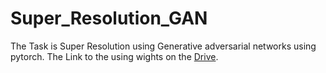 # Super_Resolution_GAN
The Task is Super Resolution using Generative adversarial networks using pytorch. 
The Link to the using wights on the <a href="https://drive.google.com/drive/folders/1vHJHxXYuCjsRReZHi_b1LP5kRYv7s9fd?usp=sharing" target="blank">Drive</a>.

